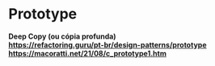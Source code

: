 # Prototype  
<b>Deep Copy<b> (ou cópia profunda)  
https://refactoring.guru/pt-br/design-patterns/prototype  
https://macoratti.net/21/08/c_prototype1.htm